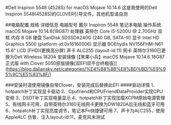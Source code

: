 #Dell Inspiron 5548 (4528S) for macOS Mojave 10.14.6
这是我使用的Dell Inspiron 5548(4528S)的CLOVER引导文件，其他机型请自测

##电脑配置
规格	详细信息
电脑型号	戴尔 Inspiron 5548 笔记本电脑
操作系统	macOS Mojave 10.14.6(18G87)
处理器	英特尔 Core i5-5200U @ 2.70GHz 双核
内存	8 GB
硬盘	SanDisk SDSSDA240G (240 GB, SATA-III) 
显卡	Intel HD Graphics 5500   (platform-id:0x16160006)
显示器	BOEhydis NV156FHM-N61 15.6" LCD (FHD)(更换高分屏)
声卡	ALC255 (layout-id:11)
网卡	英特尔3160已更换为Dell Wireless 1820A
安装镜像
[【黑果小兵】macOS Mojave 10.14.6 18G87 正式版 with Clover 5050原版镜像[双EFI双平台终极版]]
(https://blog.daliansky.net/categories/%E4%B8%8B%E8%BD%BD/%E9%95%9C%E5%83%8F/)

###安装时请使用镜像自带Clover，安装完成后替换此EFI
####驱动详情
1、hotpatch补丁实现显卡驱动
2、Cpufriend和CPUFriendDataProvider实现CPU变频
3、DSDT补丁实现电量显示
4、hotpatch补丁实现加载XCPM原始电源管理
5、有线网卡可用，自带英特尔3160无线网卡更换为DW1820A后无线和蓝牙可用
6、hotpatch补丁实现亮度调节，笔记本Fn快捷键可用
7、声卡为ALC255，使用 AppleALC 仿冒，注入layout-id:11，麦克风未测试
